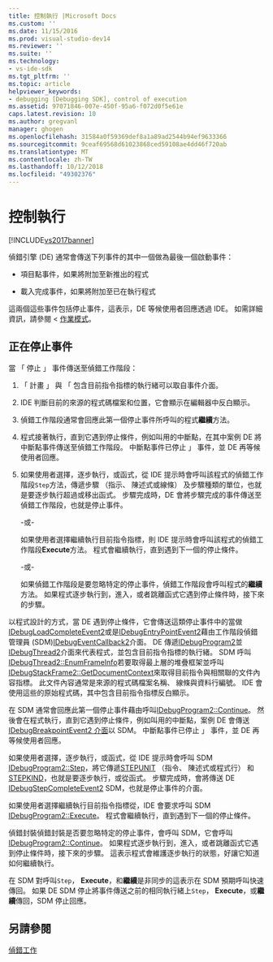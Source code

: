```yaml
---
title: 控制執行 |Microsoft Docs
ms.custom: ''
ms.date: 11/15/2016
ms.prod: visual-studio-dev14
ms.reviewer: ''
ms.suite: ''
ms.technology:
- vs-ide-sdk
ms.tgt_pltfrm: ''
ms.topic: article
helpviewer_keywords:
- debugging [Debugging SDK], control of execution
ms.assetid: 97071846-007e-450f-95a6-f072d0f5e61e
caps.latest.revision: 10
ms.author: gregvanl
manager: ghogen
ms.openlocfilehash: 31584a0f59369def8a1a89ad2544b94ef9633366
ms.sourcegitcommit: 9ceaf69568d61023868ced59108ae4dd46f720ab
ms.translationtype: MT
ms.contentlocale: zh-TW
ms.lasthandoff: 10/12/2018
ms.locfileid: "49302376"
---
```

# <a name="control-of-execution"></a>控制執行
[!INCLUDE[vs2017banner](../../includes/vs2017banner.md)]

偵錯引擎 (DE) 通常會傳送下列事件的其中一個做為最後一個啟動事件：  
  
-   項目點事件，如果將附加至新推出的程式  
  
-   載入完成事件，如果將附加至已在執行程式  
  
 這兩個這些事件包括停止事件，這表示，DE 等候使用者回應透過 IDE。 如需詳細資訊，請參閱 <<c0> [ 作業模式](../../extensibility/debugger/operational-modes.md)。  
  
## <a name="stopping-event"></a>正在停止事件  
 當 「 停止 」 事件傳送至偵錯工作階段：  
  
1.  「 計畫 」 與 「 包含目前指令指標的執行緒可以取自事件介面。  
  
2.  IDE 判斷目前的來源的程式碼檔案和位置，它會顯示在編輯器中反白顯示。  
  
3.  偵錯工作階段通常會回應此第一個停止事件所呼叫的程式**繼續**方法。  
  
4.  程式接著執行，直到它遇到停止條件，例如叫用的中斷點，在其中案例 DE 將中斷點事件傳送至偵錯工作階段。 中斷點事件已停止 」 事件，並 DE 再等候使用者回應。  
  
5.  如果使用者選擇，逐步執行，或函式，從 IDE 提示時會呼叫該程式的偵錯工作階段`Step`方法，傳遞步驟 （指示、 陳述式或線條） 及步驟種類的單位，也就是要逐步執行超過或移出函式。 步驟完成時，DE 會將步驟完成的事件傳送至偵錯工作階段，也就是停止事件。  
  
     -或-  
  
     如果使用者選擇繼續執行目前指令指標，則 IDE 提示時會呼叫該程式的偵錯工作階段**Execute**方法。 程式會繼續執行，直到遇到下一個的停止條件。  
  
     -或-  
  
     如果偵錯工作階段是要忽略特定的停止事件，偵錯工作階段會呼叫程式的**繼續**方法。 如果程式逐步執行到，進入，或者跳離函式它遇到停止條件時，接下來的步驟。  
  
 以程式設計的方式，當 DE 遇到停止條件，它會傳送這類停止事件中的當做[IDebugLoadCompleteEvent2](../../extensibility/debugger/reference/idebugloadcompleteevent2.md)或是[IDebugEntryPointEvent2](../../extensibility/debugger/reference/idebugentrypointevent2.md)藉由工作階段偵錯管理員 (SDM)[IDebugEventCallback2](../../extensibility/debugger/reference/idebugeventcallback2.md)介面。 DE 傳遞[IDebugProgram2](../../extensibility/debugger/reference/idebugprogram2.md)並[IDebugThread2](../../extensibility/debugger/reference/idebugthread2.md)介面來代表程式，並包含目前指令指標的執行緒。 SDM 呼叫[IDebugThread2::EnumFrameInfo](../../extensibility/debugger/reference/idebugthread2-enumframeinfo.md)若要取得最上層的堆疊框架並呼叫[IDebugStackFrame2::GetDocumentContext](../../extensibility/debugger/reference/idebugstackframe2-getdocumentcontext.md)來取得目前指令與相關聯的文件內容指標。 此文件內容通常是來源的程式碼檔案名稱、 線條與資料行編號。 IDE 會使用這些的原始程式碼，其中包含目前指令指標反白顯示。  
  
 在 SDM 通常會回應此第一個停止事件藉由呼叫[IDebugProgram2::Continue](../../extensibility/debugger/reference/idebugprogram2-continue.md)。 然後會在程式執行，直到它遇到停止條件，例如叫用的中斷點，案例 DE 會傳送[IDebugBreakpointEvent2 介面](../../extensibility/debugger/reference/idebugbreakpointevent2.md)以 SDM。 中斷點事件已停止 」 事件，並 DE 再等候使用者回應。  
  
 如果使用者選擇，逐步執行，或函式，從 IDE 提示時會呼叫 SDM [IDebugProgram2::Step](../../extensibility/debugger/reference/idebugprogram2-step.md)，將它傳遞[STEPUNIT](../../extensibility/debugger/reference/stepunit.md) （指令、 陳述式或程式行） 和[STEPKIND](../../extensibility/debugger/reference/stepkind.md)，也就是要逐步執行，或從函式。 步驟完成時，會將傳送 DE [IDebugStepCompleteEvent2](../../extensibility/debugger/reference/idebugstepcompleteevent2.md) SDM，也就是停止事件的介面。  
  
 如果使用者選擇繼續執行目前指令指標從，IDE 會要求呼叫 SDM [IDebugProgram2::Execute](../../extensibility/debugger/reference/idebugprogram2-execute.md)。 程式會繼續執行，直到遇到下一個的停止條件。  
  
 偵錯封裝偵錯封裝是否要忽略特定的停止事件，會呼叫 SDM，它會呼叫[IDebugProgram2::Continue](../../extensibility/debugger/reference/idebugprogram2-continue.md)。 如果程式逐步執行到，進入，或者跳離函式它遇到停止條件時，接下來的步驟。 這表示程式會維護逐步執行的狀態，好讓它知道如何繼續執行。  
  
 在 SDM 對呼叫`Step`， **Execute**，和**繼續**是非同步的這表示在 SDM 預期呼叫快速傳回。 如果 DE SDM 停止將事件傳送之前的相同執行緒上`Step`， **Execute**，或**繼續**傳回，SDM 停止回應。  
  
## <a name="see-also"></a>另請參閱  
 [偵錯工作](../../extensibility/debugger/debugging-tasks.md)

